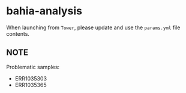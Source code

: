 # bahia-analysis

When launching from `Tower`, please update and use the `params.yml` file contents.

## NOTE
Problematic samples:
- ERR1035303
- ERR1035365
